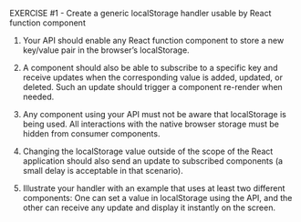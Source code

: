 EXERCISE #1 - Create a generic localStorage handler usable by React function component

1. Your API should enable any React function component to store a new key/value pair in the browser’s localStorage.

2. A component should also be able to subscribe to a specific key and receive updates when the corresponding value is added, updated, or deleted. Such an update should trigger a component re-render when needed.

3. Any component using your API must not be aware that localStorage is being used. All interactions with the native browser storage must be hidden from consumer components.

4. Changing the localStorage value outside of the scope of the React application should also send an update to subscribed components (a small delay is acceptable in that scenario).

5. Illustrate your handler with an example that uses at least two different components: One can set a value in localStorage using the API, and the other can receive any update and display it instantly on the screen.
